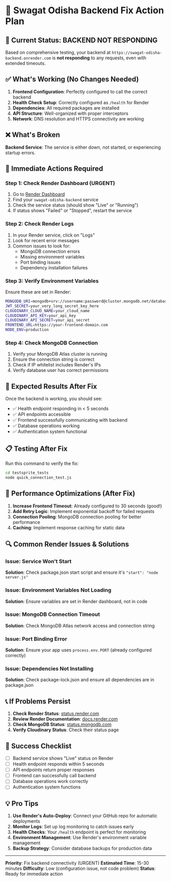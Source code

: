 # 🚀 Swagat Odisha Backend Fix Action Plan

## 🚨 Current Status: BACKEND NOT RESPONDING

Based on comprehensive testing, your backend at `https://swagat-odisha-backend.onrender.com` is **not responding** to any requests, even with extended timeouts.

## ✅ What's Working (No Changes Needed)

1. **Frontend Configuration**: Perfectly configured to call the correct backend
2. **Health Check Setup**: Correctly configured as `/health` for Render
3. **Dependencies**: All required packages are installed
4. **API Structure**: Well-organized with proper interceptors
5. **Network**: DNS resolution and HTTPS connectivity are working

## ❌ What's Broken

**Backend Service**: The service is either down, not started, or experiencing startup errors.

## 🔧 Immediate Actions Required

### Step 1: Check Render Dashboard (URGENT)
1. Go to [Render Dashboard](https://dashboard.render.com)
2. Find your `swagat-odisha-backend` service
3. Check the service status (should show "Live" or "Running")
4. If status shows "Failed" or "Stopped", restart the service

### Step 2: Check Render Logs
1. In your Render service, click on "Logs"
2. Look for recent error messages
3. Common issues to look for:
   - MongoDB connection errors
   - Missing environment variables
   - Port binding issues
   - Dependency installation failures

### Step 3: Verify Environment Variables
Ensure these are set in Render:
```bash
MONGODB_URI=mongodb+srv://username:password@cluster.mongodb.net/database
JWT_SECRET=your_very_long_secret_key_here
CLOUDINARY_CLOUD_NAME=your_cloud_name
CLOUDINARY_API_KEY=your_api_key
CLOUDINARY_API_SECRET=your_api_secret
FRONTEND_URL=https://your-frontend-domain.com
NODE_ENV=production
```

### Step 4: Check MongoDB Connection
1. Verify your MongoDB Atlas cluster is running
2. Ensure the connection string is correct
3. Check if IP whitelist includes Render's IPs
4. Verify database user has correct permissions

## 🎯 Expected Results After Fix

Once the backend is working, you should see:
- ✅ Health endpoint responding in < 5 seconds
- ✅ API endpoints accessible
- ✅ Frontend successfully communicating with backend
- ✅ Database operations working
- ✅ Authentication system functional

## 📋 Testing After Fix

Run this command to verify the fix:
```bash
cd testsprite_tests
node quick_connection_test.js
```

## 🚀 Performance Optimizations (After Fix)

1. **Increase Frontend Timeout**: Already configured to 30 seconds (good!)
2. **Add Retry Logic**: Implement exponential backoff for failed requests
3. **Connection Pooling**: MongoDB connection pooling for better performance
4. **Caching**: Implement response caching for static data

## 🔍 Common Render Issues & Solutions

### Issue: Service Won't Start
**Solution**: Check package.json start script and ensure it's `"start": "node server.js"`

### Issue: Environment Variables Not Loading
**Solution**: Ensure variables are set in Render dashboard, not in code

### Issue: MongoDB Connection Timeout
**Solution**: Check MongoDB Atlas network access and connection string

### Issue: Port Binding Error
**Solution**: Ensure your app uses `process.env.PORT` (already configured correctly)

### Issue: Dependencies Not Installing
**Solution**: Check package-lock.json and ensure all dependencies are in package.json

## 📞 If Problems Persist

1. **Check Render Status**: [status.render.com](https://status.render.com)
2. **Review Render Documentation**: [docs.render.com](https://docs.render.com)
3. **Check MongoDB Status**: [status.mongodb.com](https://status.mongodb.com)
4. **Verify Cloudinary Status**: Check their status page

## 🎉 Success Checklist

- [ ] Backend service shows "Live" status on Render
- [ ] Health endpoint responds within 5 seconds
- [ ] API endpoints return proper responses
- [ ] Frontend can successfully call backend
- [ ] Database operations work correctly
- [ ] Authentication system functions

## 💡 Pro Tips

1. **Use Render's Auto-Deploy**: Connect your GitHub repo for automatic deployments
2. **Monitor Logs**: Set up log monitoring to catch issues early
3. **Health Checks**: Your `/health` endpoint is perfect for monitoring
4. **Environment Management**: Use Render's environment variable management
5. **Backup Strategy**: Consider database backups for production data

---

**Priority**: Fix backend connectivity (URGENT)
**Estimated Time**: 15-30 minutes
**Difficulty**: Low (configuration issue, not code problem)
**Status**: Ready for immediate action
